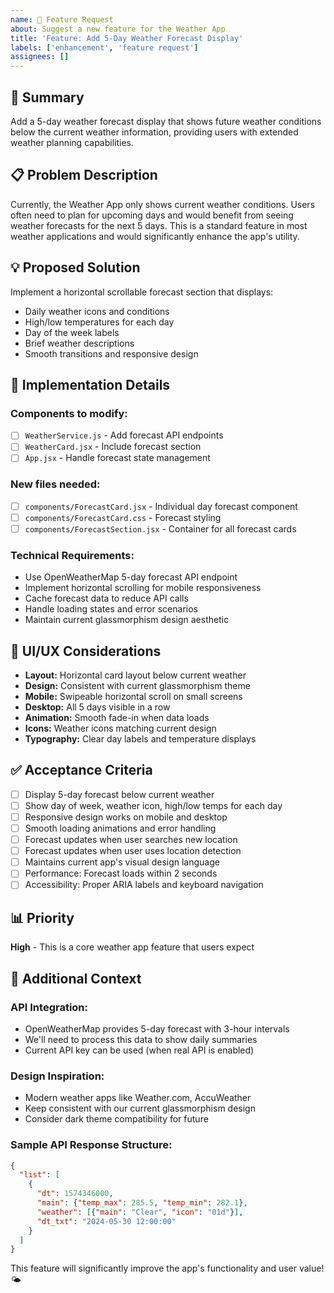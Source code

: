 ```yaml
---
name: 🚀 Feature Request
about: Suggest a new feature for the Weather App
title: 'Feature: Add 5-Day Weather Forecast Display'
labels: ['enhancement', 'feature request']
assignees: []
---
```


## 🎯 Summary
Add a 5-day weather forecast display that shows future weather conditions below the current weather information, providing users with extended weather planning capabilities.

## 📋 Problem Description
Currently, the Weather App only shows current weather conditions. Users often need to plan for upcoming days and would benefit from seeing weather forecasts for the next 5 days. This is a standard feature in most weather applications and would significantly enhance the app's utility.

## 💡 Proposed Solution
Implement a horizontal scrollable forecast section that displays:
- Daily weather icons and conditions
- High/low temperatures for each day
- Day of the week labels
- Brief weather descriptions
- Smooth transitions and responsive design

## 🔧 Implementation Details
### Components to modify:
- [ ] `WeatherService.js` - Add forecast API endpoints
- [ ] `WeatherCard.jsx` - Include forecast section
- [ ] `App.jsx` - Handle forecast state management

### New files needed:
- [ ] `components/ForecastCard.jsx` - Individual day forecast component
- [ ] `components/ForecastCard.css` - Forecast styling
- [ ] `components/ForecastSection.jsx` - Container for all forecast cards

### Technical Requirements:
- Use OpenWeatherMap 5-day forecast API endpoint
- Implement horizontal scrolling for mobile responsiveness
- Cache forecast data to reduce API calls
- Handle loading states and error scenarios
- Maintain current glassmorphism design aesthetic

## 🎨 UI/UX Considerations
- **Layout:** Horizontal card layout below current weather
- **Design:** Consistent with current glassmorphism theme
- **Mobile:** Swipeable horizontal scroll on small screens
- **Desktop:** All 5 days visible in a row
- **Animation:** Smooth fade-in when data loads
- **Icons:** Weather icons matching current design
- **Typography:** Clear day labels and temperature displays

## ✅ Acceptance Criteria
- [ ] Display 5-day forecast below current weather
- [ ] Show day of week, weather icon, high/low temps for each day
- [ ] Responsive design works on mobile and desktop
- [ ] Smooth loading animations and error handling
- [ ] Forecast updates when user searches new location
- [ ] Forecast updates when user uses location detection
- [ ] Maintains current app's visual design language
- [ ] Performance: Forecast loads within 2 seconds
- [ ] Accessibility: Proper ARIA labels and keyboard navigation

## 📊 Priority
**High** - This is a core weather app feature that users expect

## 📝 Additional Context
### API Integration:
- OpenWeatherMap provides 5-day forecast with 3-hour intervals
- We'll need to process this data to show daily summaries
- Current API key can be used (when real API is enabled)

### Design Inspiration:
- Modern weather apps like Weather.com, AccuWeather
- Keep consistent with our current glassmorphism design
- Consider dark theme compatibility for future

### Sample API Response Structure:
```json
{
  "list": [
    {
      "dt": 1574346000,
      "main": {"temp_max": 285.5, "temp_min": 282.1},
      "weather": [{"main": "Clear", "icon": "01d"}],
      "dt_txt": "2024-05-30 12:00:00"
    }
  ]
}
```

This feature will significantly improve the app's functionality and user value! 🌤️
